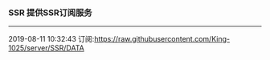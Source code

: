 ### SSR 提供SSR订阅服务
---
2019-08-11 10:32:43 订阅:https://raw.githubusercontent.com/King-1025/server/SSR/DATA
